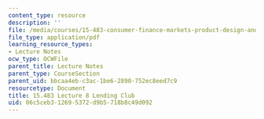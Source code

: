 ```yaml
---
content_type: resource
description: ''
file: /media/courses/15-483-consumer-finance-markets-product-design-and-fintech-spring-2018/06c5ceb312695372d9b5718b8c49d092_MIT15_483S18_L08.pdf
file_type: application/pdf
learning_resource_types:
- Lecture Notes
ocw_type: OCWFile
parent_title: Lecture Notes
parent_type: CourseSection
parent_uid: bbcaa4eb-c3ac-1be6-2890-752ec8eed7c9
resourcetype: Document
title: 15.483 Lecture 8 Lending Club
uid: 06c5ceb3-1269-5372-d9b5-718b8c49d092
---
```

